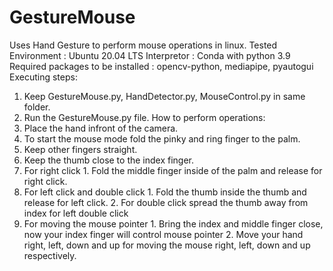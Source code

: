 # GestureMouse
Uses Hand Gesture to perform mouse operations in linux.
Tested Environment : Ubuntu 20.04 LTS
Interpretor : Conda with python 3.9
Required packages to be installed : opencv-python, mediapipe, pyautogui
Executing steps:
  1. Keep GestureMouse.py, HandDetector.py, MouseControl.py in same folder.
  2. Run the GestureMouse.py file.
How to perform operations:
  1. Place the hand infront of the camera.
  2. To start the mouse mode fold the pinky and ring finger to the palm.
  3. Keep other fingers straight.
  4. Keep the thumb close to the index finger.
  5. For right click
    1. Fold the middle finger inside of the palm and release for right click.
  6. For left click and double click
    1. Fold the thumb inside the thumb and release for left click.
    2. For double click spread the thumb away from index for left double click
  7. For moving the mouse pointer
    1. Bring the index and middle finger close, now your index finger will control mouse pointer
    2. Move your hand right, left, down and up for moving the mouse right, left, down and up respectively.
